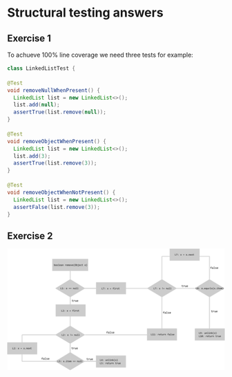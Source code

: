 # Structural testing answers
## Exercise 1
To achueve 100% line coverage we need three tests for example:
```java
class LinkedListTest {

@Test
void removeNullWhenPresent() {
  LinkedList list = new LinkedList<>();
  list.add(null);
  assertTrue(list.remove(null));
}  
  
@Test
void removeObjectWhenPresent() {
  LinkedList list = new LinkedList<>();
  list.add(3);
  assertTrue(list.remove(3));
}

@Test
void removeObjectWhenNotPresent() {
  LinkedList list = new LinkedList<>();
  assertFalse(list.remove(3));
}
```

## Exercise 2
<img src=answers/images/structural-testing-1.png>
